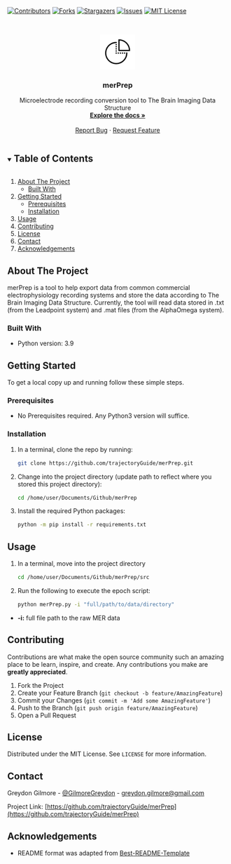 
[![Contributors][contributors-shield]][contributors-url]
[![Forks][forks-shield]][forks-url]
[![Stargazers][stars-shield]][stars-url]
[![Issues][issues-shield]][issues-url]
[![MIT License][license-shield]][license-url]


<!-- PROJECT LOGO -->
<br />
<p align="center">
  <a href="https://github.com/trajectoryGuide/merPrep">
    <img src="imgs/logo.png" alt="Logo" width="80" height="80">
  </a>

  <h3 align="center">merPrep</h3>

  <p align="center">
    Microelectrode recording conversion tool to The Brain Imaging Data Structure
    <br />
    <a href="https://github.com/trajectoryGuide/merPrep"><strong>Explore the docs »</strong></a>
    <br />
    <br />
    <a href="https://github.com/trajectoryGuide/merPrep/issues">Report Bug</a>
    ·
    <a href="https://github.com/trajectoryGuide/merPrep/issues">Request Feature</a>
  </p>
</p>



<!-- TABLE OF CONTENTS -->
<details open="open">
  <summary><h2 style="display: inline-block">Table of Contents</h2></summary>
  <ol>
    <li>
      <a href="#about-the-project">About The Project</a>
      <ul>
        <li><a href="#built-with">Built With</a></li>
      </ul>
    </li>
    <li>
      <a href="#getting-started">Getting Started</a>
      <ul>
        <li><a href="#prerequisites">Prerequisites</a></li>
        <li><a href="#installation">Installation</a></li>
      </ul>
    </li>
    <li><a href="#usage">Usage</a></li>
    <li><a href="#contributing">Contributing</a></li>
    <li><a href="#license">License</a></li>
    <li><a href="#contact">Contact</a></li>
    <li><a href="#acknowledgements">Acknowledgements</a></li>
  </ol>
</details>



<!-- ABOUT THE PROJECT -->
## About The Project

merPrep is a tool to help export data from common commercial electrophysiology recording systems and store the data according to The Brain Imaging Data Structure. Currently, the tool will read data stored in .txt (from the Leadpoint system) and .mat files (from the AlphaOmega system). 

### Built With

* Python version: 3.9


<!-- GETTING STARTED -->
## Getting Started

To get a local copy up and running follow these simple steps.

### Prerequisites

* No Prerequisites required. Any Python3 version will suffice.

### Installation

1. In a terminal, clone the repo by running:
    ```sh
    git clone https://github.com/trajectoryGuide/merPrep.git
    ```

2. Change into the project directory (update path to reflect where you stored this project directory):
    ```sh
    cd /home/user/Documents/Github/merPrep
    ```

3. Install the required Python packages:
    ```sh
    python -m pip install -r requirements.txt
    ```


<!-- USAGE EXAMPLES -->
## Usage

1. In a terminal, move into the project directory
     ```sh
     cd /home/user/Documents/Github/merPrep/src
     ```

2. Run the following to execute the epoch script:
    ```sh
    python merPrep.py -i "full/path/to/data/directory"
    ```

  * **-i:** full file path to the raw MER data


<!-- CONTRIBUTING -->
## Contributing

Contributions are what make the open source community such an amazing place to be learn, inspire, and create. Any contributions you make are **greatly appreciated**.

1. Fork the Project
2. Create your Feature Branch (`git checkout -b feature/AmazingFeature`)
3. Commit your Changes (`git commit -m 'Add some AmazingFeature'`)
4. Push to the Branch (`git push origin feature/AmazingFeature`)
5. Open a Pull Request


<!-- LICENSE -->
## License

Distributed under the MIT License. See `LICENSE` for more information.


<!-- CONTACT -->
## Contact

Greydon Gilmore - [@GilmoreGreydon](https://twitter.com/GilmoreGreydon) - greydon.gilmore@gmail.com

Project Link: [https://github.com/trajectoryGuide/merPrep](https://github.com/trajectoryGuide/merPrep)


<!-- ACKNOWLEDGEMENTS -->
## Acknowledgements

* README format was adapted from [Best-README-Template](https://github.com/othneildrew/Best-README-Template)


<!-- MARKDOWN LINKS & IMAGES -->
<!-- https://www.markdownguide.org/basic-syntax/#reference-style-links -->
[contributors-shield]: https://img.shields.io/github/contributors/trajectoryGuide/merPrep.svg?style=for-the-badge
[contributors-url]: https://github.com/trajectoryGuide/merPrep/graphs/contributors
[forks-shield]: https://img.shields.io/github/forks/trajectoryGuide/merPrep.svg?style=for-the-badge
[forks-url]: https://github.com/trajectoryGuide/merPrep/network/members
[stars-shield]: https://img.shields.io/github/stars/trajectoryGuide/merPrep.svg?style=for-the-badge
[stars-url]: https://github.com/trajectoryGuide/merPrep/stargazers
[issues-shield]: https://img.shields.io/github/issues/trajectoryGuide/merPrep.svg?style=for-the-badge
[issues-url]: https://github.com/trajectoryGuide/merPrep/issues
[license-shield]: https://img.shields.io/github/license/trajectoryGuide/merPrep.svg?style=for-the-badge
[license-url]: https://github.com/trajectoryGuide/merPrep/blob/master/LICENSE
